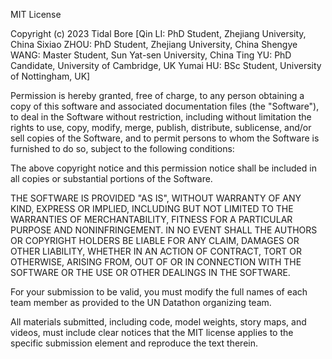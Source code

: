 MIT License

Copyright (c) 2023 Tidal Bore
[Qin LI: PhD Student, Zhejiang University, China 
Sixiao ZHOU: PhD Student, Zhejiang University, China 
Shengye WANG: Master Student, Sun Yat-sen University, China
Ting YU: PhD Candidate, University of Cambridge, UK 
Yumai HU: BSc Student, University of Nottingham, UK]

Permission is hereby granted, free of charge, to any person obtaining a copy of this software and associated documentation files (the "Software"), to deal in the Software without restriction, including without limitation the rights to use, copy, modify, merge, publish, distribute, sublicense, and/or sell copies of the Software, and to permit persons to whom the Software is furnished to do so, subject to the following conditions:

The above copyright notice and this permission notice shall be included in all copies or substantial portions of the Software.

THE SOFTWARE IS PROVIDED "AS IS", WITHOUT WARRANTY OF ANY KIND, EXPRESS OR IMPLIED, INCLUDING BUT NOT LIMITED TO THE WARRANTIES OF MERCHANTABILITY, FITNESS FOR A PARTICULAR PURPOSE AND NONINFRINGEMENT. IN NO EVENT SHALL THE AUTHORS OR COPYRIGHT HOLDERS BE LIABLE FOR ANY CLAIM, DAMAGES OR OTHER LIABILITY, WHETHER IN AN ACTION OF CONTRACT, TORT OR OTHERWISE, ARISING FROM, OUT OF OR IN CONNECTION WITH THE SOFTWARE OR THE USE OR OTHER DEALINGS IN THE SOFTWARE.

For your submission to be valid, you must modify the full names of each team member as provided to the UN Datathon organizing team.  

All materials submitted, including code, model weights, story maps, and videos, must include clear notices that the MIT license applies to the specific submission element and reproduce the text therein.
